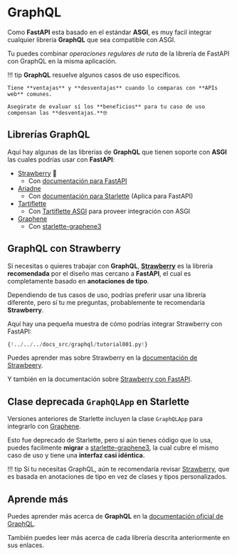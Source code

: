 # GraphQL

Como **FastAPI** esta basado en el estándar **ASGI**, es muy facil integrar cualquier librería **GraphQL** que sea compatible con ASGI.

Tu puedes combinar *operaciones regulares de ruta* de la librería de FastAPI con GraphQL en la misma aplicación.

!!! tip
    **GraphQL** resuelve algunos casos de uso específicos.

    Tiene **ventajas** y **desventajas** cuando lo comparas con **APIs web** comunes.

    Asegúrate de evaluar sí los **beneficios** para tu caso de uso compensan las **desventajas.**🤓

## Librerías GraphQL

Aquí hay algunas de las librerías de **GraphQL** que tienen soporte con **ASGI** las cuales podrías usar con **FastAPI**:

* <a href="https://strawberry.rocks/" class="external-link" target="_blank">Strawberry</a> 🍓
    * Con <a href="https://strawberry.rocks/docs/integrations/fastapi" class="external-link" target="_blank">documentación para FastAPI</a>
* <a href="https://ariadnegraphql.org/" class="external-link" target="_blank">Ariadne</a>
    * Con <a href="https://ariadnegraphql.org/docs/starlette-integration" class="external-link" target="_blank">documentación para Starlette</a> (Aplica para FastAPI)
* <a href="https://tartiflette.io/" class="external-link" target="_blank">Tartiflette</a>
    * Con <a href="https://tartiflette.github.io/tartiflette-asgi/" class="external-link" target="_blank">Tartiflette ASGI</a> para proveer integración con ASGI
* <a href="https://graphene-python.org/" class="external-link" target="_blank">Graphene</a>
    * Con <a href="https://github.com/ciscorn/starlette-graphene3" class="external-link" target="_blank">starlette-graphene3</a>

## GraphQL con Strawberry

Sí necesitas o quieres trabajar con **GraphQL**, <a href="https://strawberry.rocks/" class="external-link" target="_blank">**Strawberry**</a> es la librería **recomendada** por el diseño mas cercano a **FastAPI**, el cual es completamente basado en **anotaciones de tipo**.

Dependiendo de tus casos de uso, podrías preferir usar una librería diferente, pero sí tu me preguntas, probablemente te recomendaría **Strawberry**.

Aquí hay una pequeña muestra de cómo podrías integrar Strawberry con FastAPI:

```Python hl_lines="3  22  25-26"
{!../../../docs_src/graphql/tutorial001.py!}
```

Puedes aprender mas sobre Strawberry en la <a href="https://strawberry.rocks/" class="external-link" target="_blank">documentación de Strawbeery</a>.

Y también en la documentación sobre <a href="https://strawberry.rocks/docs/integrations/fastapi" class="external-link" target="_blank">Strawberry con FastAPI</a>.

## Clase deprecada `GraphQLApp` en Starlette

Versiones anteriores de Starlette incluyen la clase `GraphQLApp` para integrarlo con <a href="https://graphene-python.org/" class="external-link" target="_blank">Graphene</a>.

Esto fue deprecado de Starlette, pero sí aún tienes código que lo usa, puedes facilmente **migrar** a <a href="https://github.com/ciscorn/starlette-graphene3" class="external-link" target="_blank">starlette-graphene3</a>, la cual cubre el mismo caso de uso y tiene una **interfaz casi idéntica.**

!!! tip
    Sí tu necesitas GraphQL, aún te recomendaría revisar <a href="https://strawberry.rocks/" class="external-link" target="_blank">Strawberry</a>, que es basada en anotaciones de tipo en vez de clases y tipos personalizados.

## Aprende más

Puedes aprender más acerca de **GraphQL** en la <a href="https://graphql.org/" class="external-link" target="_blank">documentación oficial de GraphQL</a>.

También puedes leer más acerca de cada librería descrita anteriormente en sus enlaces.
